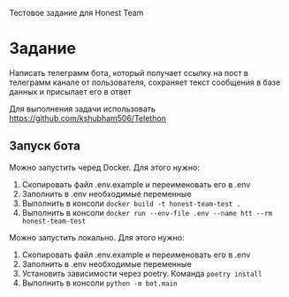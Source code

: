Тестовое задание для Honest Team

Задание
=======


Написать телеграмм бота, который получает ссылку на пост в телеграмм канале от пользователя, сохраняет текст сообщения в базе данных и присылает его в ответ

Для выполнения задачи использовать https://github.com/kshubham506/Telethon

Запуск бота
----------

Можно запустить черед Docker. Для этого нужно:

1. Скопировать файл .env.example и переименовать его в .env
2. Заполнить в .env необходимые переменные
3. Выполнить в консоли `docker build -t honest-team-test .`
4. Выполнить в консоли `docker run --env-file .env --name htt --rm honest-team-test`

Можно запустить локально. Для этого нужно:

1. Скопировать файл .env.example и переименовать его в .env
2. Заполнить в .env необходимые переменные
3. Установить зависимости через poetry. Команда `poetry install`
4. Выполнить в консоли `python -m bot.main`
